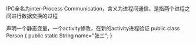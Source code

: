 IPC全名为inter-Process Communication，含义为进程间通信，是指两个进程之间进行数据交换的过程

声明一个静态变量，一个activity修改，在新的activity进程验证
public class Person {
public static String name="张三";
}